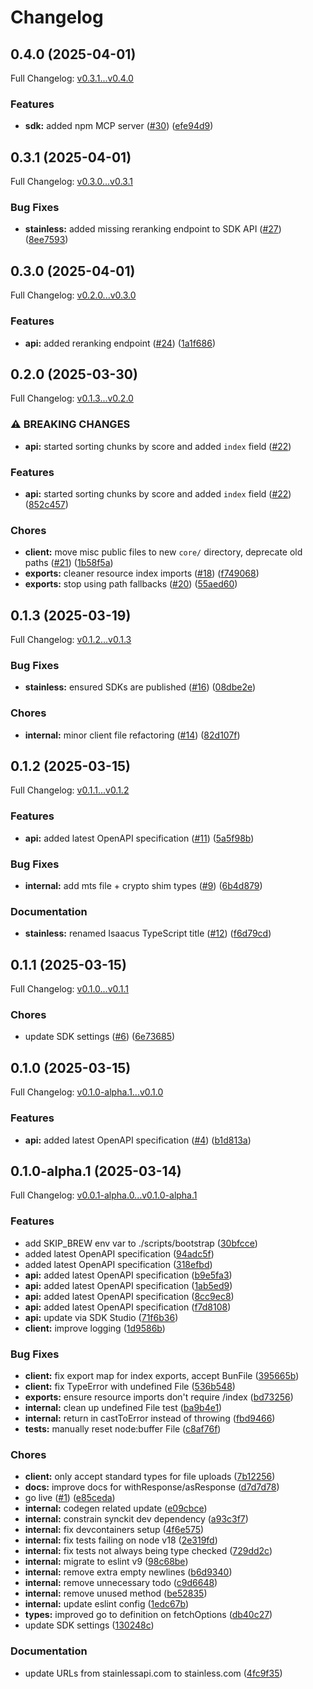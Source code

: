 # Changelog

## 0.4.0 (2025-04-01)

Full Changelog: [v0.3.1...v0.4.0](https://github.com/isaacus-dev/isaacus-typescript/compare/v0.3.1...v0.4.0)

### Features

* **sdk:** added npm MCP server ([#30](https://github.com/isaacus-dev/isaacus-typescript/issues/30)) ([efe94d9](https://github.com/isaacus-dev/isaacus-typescript/commit/efe94d984a395de1c3f78db9851937e22971b6aa))

## 0.3.1 (2025-04-01)

Full Changelog: [v0.3.0...v0.3.1](https://github.com/isaacus-dev/isaacus-typescript/compare/v0.3.0...v0.3.1)

### Bug Fixes

* **stainless:** added missing reranking endpoint to SDK API ([#27](https://github.com/isaacus-dev/isaacus-typescript/issues/27)) ([8ee7593](https://github.com/isaacus-dev/isaacus-typescript/commit/8ee7593b4e46b5dd8dc72b3a4880e30c3af5d60c))

## 0.3.0 (2025-04-01)

Full Changelog: [v0.2.0...v0.3.0](https://github.com/isaacus-dev/isaacus-typescript/compare/v0.2.0...v0.3.0)

### Features

* **api:** added reranking endpoint ([#24](https://github.com/isaacus-dev/isaacus-typescript/issues/24)) ([1a1f686](https://github.com/isaacus-dev/isaacus-typescript/commit/1a1f68642dfcc337354ea880b8d3cdbd47de07a1))

## 0.2.0 (2025-03-30)

Full Changelog: [v0.1.3...v0.2.0](https://github.com/isaacus-dev/isaacus-typescript/compare/v0.1.3...v0.2.0)

### ⚠ BREAKING CHANGES

* **api:** started sorting chunks by score and added `index` field ([#22](https://github.com/isaacus-dev/isaacus-typescript/issues/22))

### Features

* **api:** started sorting chunks by score and added `index` field ([#22](https://github.com/isaacus-dev/isaacus-typescript/issues/22)) ([852c457](https://github.com/isaacus-dev/isaacus-typescript/commit/852c457ca288e5a5cdd8d1a433edd2b766f28a57))


### Chores

* **client:** move misc public files to new `core/` directory, deprecate old paths ([#21](https://github.com/isaacus-dev/isaacus-typescript/issues/21)) ([1b58f5a](https://github.com/isaacus-dev/isaacus-typescript/commit/1b58f5a167928e49d4342f6a0f025a6e088d42b7))
* **exports:** cleaner resource index imports ([#18](https://github.com/isaacus-dev/isaacus-typescript/issues/18)) ([f749068](https://github.com/isaacus-dev/isaacus-typescript/commit/f749068b2aadf58799ec3ff76e67a22ee9d6f11e))
* **exports:** stop using path fallbacks ([#20](https://github.com/isaacus-dev/isaacus-typescript/issues/20)) ([55aed60](https://github.com/isaacus-dev/isaacus-typescript/commit/55aed60f03e8ae9bdce3dec6e7e8d6e1a9c1265d))

## 0.1.3 (2025-03-19)

Full Changelog: [v0.1.2...v0.1.3](https://github.com/isaacus-dev/isaacus-typescript/compare/v0.1.2...v0.1.3)

### Bug Fixes

* **stainless:** ensured SDKs are published ([#16](https://github.com/isaacus-dev/isaacus-typescript/issues/16)) ([08dbe2e](https://github.com/isaacus-dev/isaacus-typescript/commit/08dbe2ebce5eb6edc37f19a4b5139da989a4cd23))


### Chores

* **internal:** minor client file refactoring ([#14](https://github.com/isaacus-dev/isaacus-typescript/issues/14)) ([82d107f](https://github.com/isaacus-dev/isaacus-typescript/commit/82d107f338b5d43271d440e02da1673958e03ff1))

## 0.1.2 (2025-03-15)

Full Changelog: [v0.1.1...v0.1.2](https://github.com/isaacus-dev/isaacus-typescript/compare/v0.1.1...v0.1.2)

### Features

* **api:** added latest OpenAPI specification ([#11](https://github.com/isaacus-dev/isaacus-typescript/issues/11)) ([5a5f98b](https://github.com/isaacus-dev/isaacus-typescript/commit/5a5f98b0fb569234dcba58ecd9ab721c3088220c))


### Bug Fixes

* **internal:** add mts file + crypto shim types ([#9](https://github.com/isaacus-dev/isaacus-typescript/issues/9)) ([6b4d879](https://github.com/isaacus-dev/isaacus-typescript/commit/6b4d879d20c22a93337773b885da836ed48bcdd9))


### Documentation

* **stainless:** renamed Isaacus TypeScript title ([#12](https://github.com/isaacus-dev/isaacus-typescript/issues/12)) ([f6d79cd](https://github.com/isaacus-dev/isaacus-typescript/commit/f6d79cd3fedca634d9ea9a85e597ad37e11abc9b))

## 0.1.1 (2025-03-15)

Full Changelog: [v0.1.0...v0.1.1](https://github.com/isaacus-dev/isaacus-typescript/compare/v0.1.0...v0.1.1)

### Chores

* update SDK settings ([#6](https://github.com/isaacus-dev/isaacus-typescript/issues/6)) ([6e73685](https://github.com/isaacus-dev/isaacus-typescript/commit/6e7368579afc676fa4d84f47d80496b2ee058321))

## 0.1.0 (2025-03-15)

Full Changelog: [v0.1.0-alpha.1...v0.1.0](https://github.com/isaacus-dev/isaacus-typescript/compare/v0.1.0-alpha.1...v0.1.0)

### Features

* **api:** added latest OpenAPI specification ([#4](https://github.com/isaacus-dev/isaacus-typescript/issues/4)) ([b1d813a](https://github.com/isaacus-dev/isaacus-typescript/commit/b1d813adcd4fce5ecae91664603f2e967addac16))

## 0.1.0-alpha.1 (2025-03-14)

Full Changelog: [v0.0.1-alpha.0...v0.1.0-alpha.1](https://github.com/isaacus-dev/isaacus-typescript/compare/v0.0.1-alpha.0...v0.1.0-alpha.1)

### Features

* add SKIP_BREW env var to ./scripts/bootstrap ([30bfcce](https://github.com/isaacus-dev/isaacus-typescript/commit/30bfcce435331fd6e11c5fa253c3c2decd0bb8af))
* added latest OpenAPI specification ([94adc5f](https://github.com/isaacus-dev/isaacus-typescript/commit/94adc5f175ef1aaca55059dbfaef86efb0db787a))
* added latest OpenAPI specification ([318efbd](https://github.com/isaacus-dev/isaacus-typescript/commit/318efbd6cb9b92987328e985b6508794ad59bb4e))
* **api:** added latest OpenAPI specification ([b9e5fa3](https://github.com/isaacus-dev/isaacus-typescript/commit/b9e5fa3253f5c1aaed78379f2b7700aa514f35b1))
* **api:** added latest OpenAPI specification ([1ab5ed9](https://github.com/isaacus-dev/isaacus-typescript/commit/1ab5ed994bf29f4ac884c48ef7f3efcb795fdbeb))
* **api:** added latest OpenAPI specification ([8cc9ec8](https://github.com/isaacus-dev/isaacus-typescript/commit/8cc9ec83f852c7ebdb4d21e77c19905dc6f0dfa4))
* **api:** added latest OpenAPI specification ([f7d8108](https://github.com/isaacus-dev/isaacus-typescript/commit/f7d8108c33e6cbd36ae59af0a3668967346fdf6a))
* **api:** update via SDK Studio ([71f6b36](https://github.com/isaacus-dev/isaacus-typescript/commit/71f6b36c01544e91aa6c582f09b795ff2d8ef93d))
* **client:** improve logging ([1d9586b](https://github.com/isaacus-dev/isaacus-typescript/commit/1d9586b39d9440742680f9cb532245afa4234526))


### Bug Fixes

* **client:** fix export map for index exports, accept BunFile ([395665b](https://github.com/isaacus-dev/isaacus-typescript/commit/395665b12b3a46917b2ba2e6425e792967889cf6))
* **client:** fix TypeError with undefined File ([536b548](https://github.com/isaacus-dev/isaacus-typescript/commit/536b54835b9635766ca11640aefbc5491b4ad508))
* **exports:** ensure resource imports don't require /index ([bd73256](https://github.com/isaacus-dev/isaacus-typescript/commit/bd7325678bb6df39f44ef643dcb3ddf4e4f31fe3))
* **internal:** clean up undefined File test ([ba9b4e1](https://github.com/isaacus-dev/isaacus-typescript/commit/ba9b4e173616f24c8359385bcd6695d25af4d1ac))
* **internal:** return in castToError instead of throwing ([fbd9466](https://github.com/isaacus-dev/isaacus-typescript/commit/fbd94661ad631e21f524e38a3e0d01e902323116))
* **tests:** manually reset node:buffer File ([c8af76f](https://github.com/isaacus-dev/isaacus-typescript/commit/c8af76f16eb489c27ceba0a017ea8f1382bfad9f))


### Chores

* **client:** only accept standard types for file uploads ([7b12256](https://github.com/isaacus-dev/isaacus-typescript/commit/7b122567741f732865c506ef1aa38b0619378277))
* **docs:** improve docs for withResponse/asResponse ([d7d7d78](https://github.com/isaacus-dev/isaacus-typescript/commit/d7d7d786d158464e62d27607bfd89081d38ed33b))
* go live ([#1](https://github.com/isaacus-dev/isaacus-typescript/issues/1)) ([e85ceda](https://github.com/isaacus-dev/isaacus-typescript/commit/e85cedae33c69cc172671d79e8575f2e7c431f28))
* **internal:** codegen related update ([e09cbce](https://github.com/isaacus-dev/isaacus-typescript/commit/e09cbce67248a6921e9fb9cd11a8d34f670ff8f0))
* **internal:** constrain synckit dev dependency ([a93c3f7](https://github.com/isaacus-dev/isaacus-typescript/commit/a93c3f748a7283e5c01fe5c3f946ee0b53a4d99f))
* **internal:** fix devcontainers setup ([4f6e575](https://github.com/isaacus-dev/isaacus-typescript/commit/4f6e57552f5b2052b9b8d2e91eca2cf558c055d4))
* **internal:** fix tests failing on node v18 ([2e319fd](https://github.com/isaacus-dev/isaacus-typescript/commit/2e319fdfca3fc16ffcdffee2b1000472478fc35a))
* **internal:** fix tests not always being type checked ([729dd2c](https://github.com/isaacus-dev/isaacus-typescript/commit/729dd2c9a3fecad828b8bf1f0f018d687c86eb32))
* **internal:** migrate to eslint v9 ([98c68be](https://github.com/isaacus-dev/isaacus-typescript/commit/98c68be4ff004e39022507c90767660719ec9a62))
* **internal:** remove extra empty newlines ([b6d9340](https://github.com/isaacus-dev/isaacus-typescript/commit/b6d9340d8b21362c340b43b5396c629d6b0a7115))
* **internal:** remove unnecessary todo ([c9d6648](https://github.com/isaacus-dev/isaacus-typescript/commit/c9d66483dfae04e0be27513b00ff52aff8e24967))
* **internal:** remove unused method ([be52835](https://github.com/isaacus-dev/isaacus-typescript/commit/be52835a7481f0ac5ac69bf7bdc95c6c2e85ec3b))
* **internal:** update eslint config ([1edc67b](https://github.com/isaacus-dev/isaacus-typescript/commit/1edc67b2160cc72afbc2e3541a01ad16934de620))
* **types:** improved go to definition on fetchOptions ([db40c27](https://github.com/isaacus-dev/isaacus-typescript/commit/db40c276961be861ab088ef681afc427fbb11ad6))
* update SDK settings ([130248c](https://github.com/isaacus-dev/isaacus-typescript/commit/130248cd98f9e9f624c2fa7c8e2a75194650b8b6))


### Documentation

* update URLs from stainlessapi.com to stainless.com ([4fc9f35](https://github.com/isaacus-dev/isaacus-typescript/commit/4fc9f35489912dca54f138c53f767091b6f6ab98))

